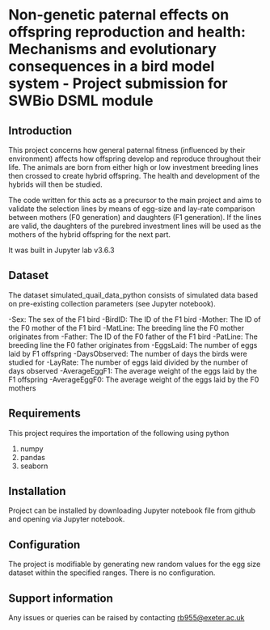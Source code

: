 # Non-genetic paternal effects on offspring reproduction and health: Mechanisms and evolutionary consequences in a bird model system - Project submission for SWBio DSML module


## Introduction


This project concerns how general paternal fitness (influenced by their environment) affects how offspring develop and reproduce throughout their life. The animals are born from either high or low investment breeding lines then crossed to create hybrid offspring. The health and development of the hybrids will then be studied.

The code written for this acts as a precursor to the main project and aims to validate the selection lines by means of egg-size and lay-rate comparison between mothers (F0 generation) and daughters (F1 generation). If the lines are valid, the daughters of the purebred investment lines will be used as the mothers of the hybrid offspring for the next part.

It was built in Jupyter lab v3.6.3


## Dataset

The dataset simulated_quail_data_python consists of simulated data based on pre-existing collection parameters (see Jupyter notebook).

-Sex: The sex of the F1 bird 
-BirdID: The ID of the F1 bird 
-Mother: The ID of the F0 mother of the F1 bird
-MatLine: The breeding line the F0 mother originates from 
-Father: The ID of the F0 father of the F1 bird
-PatLine: The breeding line the F0 father originates from 
-EggsLaid: The number of eggs laid by F1 offspring 
-DaysObserved: The number of days the birds were studied for
-LayRate: The number of eggs laid divided by the number of days observed
-AverageEggF1: The average weight of the eggs laid by the F1 offspring
-AverageEggF0: The average weight of the eggs laid by the F0 mothers


## Requirements


This project requires the importation of the following using python

1. numpy
1. pandas
1. seaborn

## Installation


Project can be installed by downloading Jupyter notebook file from github and opening via Jupyter notebook.


## Configuration


The project is modifiable by generating new random values for the egg size dataset within the specified ranges. There is no configuration.


## Support information


Any issues or queries can be raised by contacting rb955@exeter.ac.uk





